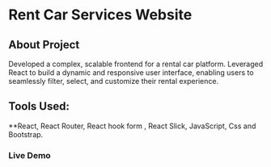 # Rent Car Services Website

## About Project
Developed a complex, scalable frontend for a rental car platform. Leveraged React to build a dynamic and responsive user
interface, enabling users to seamlessly filter, select, and customize their rental experience.

## Tools Used:
 **React, React Router, React hook form , React Slick, JavaScript, Css and Bootstrap.

### Live Demo

